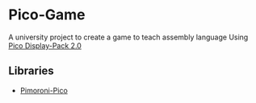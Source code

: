 # Pico-Game
A university project to create a game to teach assembly language 
 Using [Pico Display-Pack 2.0](https://thepihut.com/products/pico-display-pack-2-0)

## Libraries
 * [Pimoroni-Pico](https://github.com/pimoroni/pimoroni-pico)
